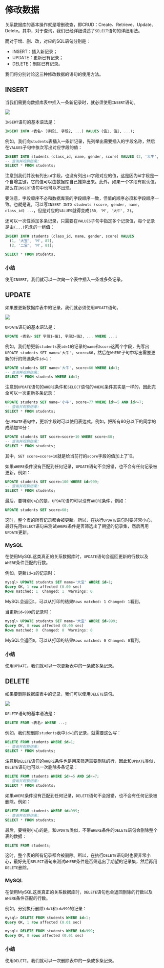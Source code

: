 # 修改数据

关系数据库的基本操作就是增删改查，即CRUD：Create、Retrieve、Update、Delete。其中，对于查询，我们已经详细讲述了`SELECT`语句的详细用法。

而对于增、删、改，对应的SQL语句分别是：

- INSERT：插入新记录；
- UPDATE：更新已有记录；
- DELETE：删除已有记录。

我们将分别讨论这三种修改数据的语句的使用方法。

## INSERT

当我们需要向数据库表中插入一条新记录时，就必须使用`INSERT`语句。

![](./修改数据/1656605893225-3d6ace24-4348-4750-9729-635d0fbba212.jpeg)

`INSERT`语句的基本语法是：
```sql
INSERT INTO <表名> (字段1, 字段2, ...) VALUES (值1, 值2, ...);
```
例如，我们向`students`表插入一条新记录，先列举出需要插入的字段名称，然后在`VALUES`子句中依次写出对应字段的值：
```sql
INSERT INTO students (class_id, name, gender, score) VALUES (2, '大牛', 'M', 80);
-- 查询并观察结果:
SELECT * FROM students;
```
注意到我们并没有列出`id`字段，也没有列出`id`字段对应的值，这是因为id字段是一个自增主键，它的值可以由数据库自己推算出来。此外，如果一个字段有默认值，那么在`INSERT`语句中也可以不出现。

要注意，字段顺序不必和数据库表的字段顺序一致，但值的顺序必须和字段顺序一致。也就是说，可以写`INSERT INTO students (score, gender, name, class_id) ...`，但是对应的`VALUES`就得变成`(80, 'M', '大牛', 2)`。

还可以一次性添加多条记录，只需要在`VALUES`子句中指定多个记录值，每个记录是由`(...)`包含的一组值：
```sql
INSERT INTO students (class_id, name, gender, score) VALUES
  (1, '大宝', 'M', 87),
  (2, '二宝', 'M', 81);

SELECT * FROM students;
```

### 小结

使用`INSERT`，我们就可以一次向一个表中插入一条或多条记录。

## UPDATE

如果要更新数据库表中的记录，我们就必须使用`UPDATE`语句。

![](./修改数据/1656605902888-0718473b-b287-4567-9336-09a7f0644785.png)

`UPDATE`语句的基本语法是：
```sql
UPDATE <表名> SET 字段1=值1, 字段2=值2, ... WHERE ...;
```
例如，我们想更新`students`表`id=1`的记录的`name`和`score`这两个字段，先写出`UPDATE students SET name='大牛', score=66`，然后在`WHERE`子句中写出需要更新的行的筛选条件`id=1`：
```sql
UPDATE students SET name='大牛', score=66 WHERE id=1;
-- 查询并观察结果:
SELECT * FROM students WHERE id=1;
```
注意到`UPDATE`语句的`WHERE`条件和`SELECT`语句的`WHERE`条件其实是一样的，因此完全可以一次更新多条记录：
```sql
UPDATE students SET name='小牛', score=77 WHERE id>=5 AND id<=7;
-- 查询并观察结果:
SELECT * FROM students;
```
在`UPDATE`语句中，更新字段时可以使用表达式。例如，把所有80分以下的同学的成绩加10分：
```sql
UPDATE students SET score=score+10 WHERE score<80;
-- 查询并观察结果:
SELECT * FROM students;
```
其中，`SET score=score+10`就是给当前行的`score`字段的值加上了10。

如果`WHERE`条件没有匹配到任何记录，`UPDATE`语句不会报错，也不会有任何记录被更新。例如：
```sql
UPDATE students SET score=100 WHERE id=999;
-- 查询并观察结果:
SELECT * FROM students;
```
最后，要特别小心的是，`UPDATE`语句可以没有`WHERE`条件，例如：
```sql
UPDATE students SET score=60;
```
这时，整个表的所有记录都会被更新。所以，在执行`UPDATE`语句时要非常小心，最好先用`SELECT`语句来测试`WHERE`条件是否筛选出了期望的记录集，然后再用`UPDATE`更新。

### MySQL

在使用MySQL这类真正的关系数据库时，`UPDATE`语句会返回更新的行数以及`WHERE`条件匹配的行数。

例如，更新`id=1`的记录时：
```sql
mysql> UPDATE students SET name='大宝' WHERE id=1;
Query OK, 1 row affected (0.00 sec)
Rows matched: 1  Changed: 1  Warnings: 0
```
MySQL会返回`1`，可以从打印的结果`Rows matched: 1 Changed: 1`看到。

当更新`id=999`的记录时：
```sql
mysql> UPDATE students SET name='大宝' WHERE id=999;
Query OK, 0 rows affected (0.00 sec)
Rows matched: 0  Changed: 0  Warnings: 0
```
MySQL会返回`0`，可以从打印的结果`Rows matched: 0 Changed: 0`看到。

### 小结

使用`UPDATE`，我们就可以一次更新表中的一条或多条记录。

## DELETE

如果要删除数据库表中的记录，我们可以使用`DELETE`语句。

![](./修改数据/1656605911921-2f36c472-8be7-4b7f-b7a1-c4a8f7b2dccf.jpeg)

`DELETE`语句的基本语法是：
```sql
DELETE FROM <表名> WHERE ...;
```
例如，我们想删除`students`表中`id=1`的记录，就需要这么写：
```sql
DELETE FROM students WHERE id=1;
-- 查询并观察结果:
SELECT * FROM students;
```
注意到`DELETE`语句的`WHERE`条件也是用来筛选需要删除的行，因此和`UPDATE`类似，`DELETE`语句也可以一次删除多条记录：
```sql
DELETE FROM students WHERE id>=5 AND id<=7;
-- 查询并观察结果:
SELECT * FROM students;
```
如果`WHERE`条件没有匹配到任何记录，`DELETE`语句不会报错，也不会有任何记录被删除。例如：
```sql
DELETE FROM students WHERE id=999;
-- 查询并观察结果:
SELECT * FROM students;
```
最后，要特别小心的是，和`UPDATE`类似，不带`WHERE`条件的`DELETE`语句会删除整个表的数据：
```sql
DELETE FROM students;
```
这时，整个表的所有记录都会被删除。所以，在执行`DELETE`语句时也要非常小心，最好先用`SELECT`语句来测试`WHERE`条件是否筛选出了期望的记录集，然后再用`DELETE`删除。

### MySQL

在使用MySQL这类真正的关系数据库时，`DELETE`语句也会返回删除的行数以及`WHERE`条件匹配的行数。

例如，分别执行删除`id=1`和`id=999`的记录：
```sql
mysql> DELETE FROM students WHERE id=1;
Query OK, 1 row affected (0.01 sec)

mysql> DELETE FROM students WHERE id=999;
Query OK, 0 rows affected (0.01 sec)
```

### 小结

使用`DELETE`，我们就可以一次删除表中的一条或多条记录。
